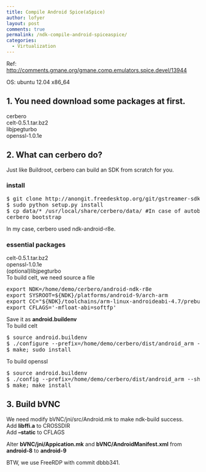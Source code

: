 ```yaml
---
title: Compile Android Spice(aSpice)
author: lofyer
layout: post
comments: true
permalink: /ndk-compile-android-spiceaspice/
categories:
  - Virtualization
---
```

Ref:  
<a href="http://comments.gmane.org/gmane.comp.emulators.spice.devel/13944" title="http://comments.gmane.org/gmane.comp.emulators.spice.devel/13944" target="_blank">http://comments.gmane.org/gmane.comp.emulators.spice.devel/13944</a>

OS: ubuntu 12.04 x86_64

## 1. You need download some packages at first.

cerbero  
celt-0.5.1.tar.bz2  
libjpegturbo  
openssl-1.0.1e

## 2. What can cerbero do?

Just like Buildroot, cerbero can build an SDK from scratch for you.

### install

<pre>$ git clone http://anongit.freedesktop.org/git/gstreamer-sdk/cerbero.git
$ sudo python setup.py install
$ cp data/* /usr/local/share/cerbero/data/ #In case of autobuild error
cerbero bootstrap
</pre>

In my case, cerbero used ndk-android-r8e.

### essential packages

celt-0.5.1.tar.bz2  
openssl-1.0.1e  
(optional)libjpegturbo  
To build celt, we need source a file

<pre>export NDK=/home/demo/cerbero/android-ndk-r8e
export SYSROOT=${NDK}/platforms/android-9/arch-arm
export CC="${NDK}/toolchains/arm-linux-androideabi-4.7/prebuilt/linux-x86/bin/arm-linux-androideabi-gcc --sysroot=${SYSROOT}"
export CFLAGS='-mfloat-abi=softfp'
</pre>

Save it as **android.buildenv**  
To build celt

<pre>$ source android.buildenv
$ ./configure --prefix=/home/demo/cerbero/dist/android_arm --enable-shared --enable-static --prefix=arm-linuxandroid-eabi
$ make; sudo install
</pre>

To build openssl

<pre>$ source android.buildenv
$ ./config --prefix=/home/demo/cerbero/dist/android_arm --shared os/compiler:arm-linux
$ make; make install
</pre>

## 3. Build bVNC

We need modify bVNC/jni/src/Android.mk to make ndk-build success.  
Add **libffi.a** to CROSSDIR  
Add **&#8211;static** to CFLAGS

Alter **bVNC/jni/Appication.mk** and **bVNC/AndroidManifest.xml** from **android-8** to **android-9**

BTW, we use FreeRDP with commit dbbb341.
